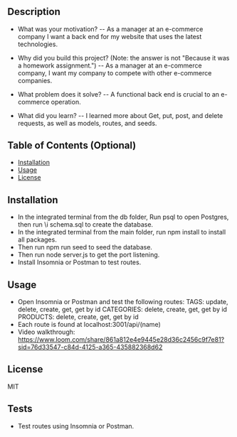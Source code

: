 # <E-Commerce Backend>

## Description

- What was your motivation?
-- As a manager at an e-commerce company I want a back end for my website that uses the latest technologies.

- Why did you build this project? (Note: the answer is not "Because it was a homework assignment.")
-- As a manager at an e-commerce company, I want my company to compete with other e-commerce companies.

- What problem does it solve?
-- A functional back end is crucial to an e-commerce operation.

- What did you learn?
-- I learned more about Get, put, post, and delete requests, as well as models, routes, and seeds.

## Table of Contents (Optional)

- [Installation](#installation)
- [Usage](#usage)
- [License](#license)

## Installation

- In the integrated terminal from the db folder, Run psql to open Postgres, then run \i schema.sql to create the database.
- In the integrated terminal from the main folder, run npm install to install all packages.
- Then run npm run seed to seed the database.
- Then run node server.js to get the port listening.
- Install Insomnia or Postman to test routes.

## Usage

- Open Insomnia or Postman and test the following routes:
TAGS: update, delete, create, get, get by id
CATEGORIES: delete, create, get, get by id
PRODUCTS: delete, create, get, get by id
- Each route is found at localhost:3001/api/(name)
- Video walkthrough: https://www.loom.com/share/861a812e4e9445e28d36c2456c9f7e81?sid=76d33547-c84d-4125-a365-435882368d62

## License

MIT


## Tests

- Test routes using Insomnia or Postman.